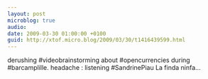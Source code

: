 ```yaml
---
layout: post
microblog: true
audio: 
date: 2009-03-30 01:00:00 +0100
guid: http://xtof.micro.blog/2009/03/30/t1416439599.html
---
```

derushing #videobrainstorming about #opencurrencies during #barcamplille. headache : listening #SandrinePiau La finda ninfa...
